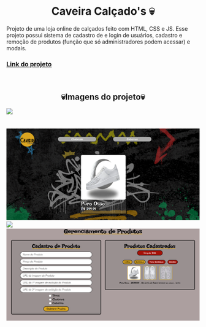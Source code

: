 <h1 align = "center"> Caveira Calçado's 💀 </h1>
Projeto de uma loja online de calçados feito com HTML, CSS e JS. Esse projeto possui sistema de cadastro de e login de usuários, cadastro e remoção de produtos (função que só administradores podem acessar) e modais. 

<br>
 <h3><a href="https://caveirascalcados.netlify.app/">Link do projeto</a></h3>
<br>

<h2 align="center">💀Imagens do projeto💀</h2>

<img src="Images/Página Inicial.png">
<br>
<img scr="Images/Destaques.png">
<br>
<img scr="Images/Recentes.png">
<br>
<img src="Images/Catalogo de Produtos.png">
<br>
<img src="Images/Página de Login.png">
<br>
<img src="Images/Gerenciar Armazenamento.png">

